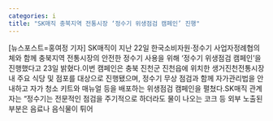 ```yaml
---
categories: i
title: "SK매직 충북지역 전통시장 ‘정수기 위생점검 캠페인’ 진행"
---
```

[뉴스포스트=홍여정 기자] SK매직이 지난 22일 한국소비자원·정수기 사업자정례협의체와 함께 충북지역 전통시장의 안전한 정수기 사용을 위해 ‘정수기 위생점검 캠페인’을 진행했다고 23일 밝혔다.이번 캠페인은 충북 진천군 진천읍에 위치한 생거진천전통시장 내 주요 식당 및 점포를 대상으로 진행됐으며, 정수기 무상 점검과 함께 자가관리법을 안내하고 자가 청소 키트와 매뉴얼 등을 배포하는 위생점검 캠페인을 펼쳤다.SK매직 관계자는 “정수기는 전문적인 점검을 주기적으로 하더라도 물이 나오는 코크 등 외부 노출된 부분은 음료나 음식물이 튀어
